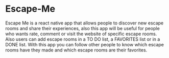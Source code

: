 # Escape-Me

Escape Me is a react native app that allows people to discover new escape rooms and share their experiences, also this app will be useful for people who wants rate, comment or visit the website of specific escape rooms. Also users can add escape rooms in a TO DO list, a FAVORITES list or in a DONE list. With this app you can follow other people to know which escape rooms have they made and which escape rooms are their favorites.
